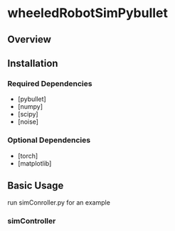 # wheeledRobotSimPybullet
## Overview
## Installation
### Required Dependencies
- [pybullet]
- [numpy]
- [scipy]
- [noise]
### Optional Dependencies
- [torch]
- [matplotlib]
## Basic Usage
run simConroller.py for an example
### simController